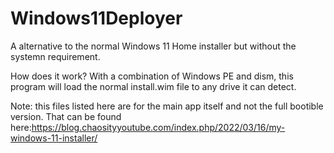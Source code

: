 # Windows11Deployer

A alternative to the normal Windows 11 Home installer but without the systemn requirement. 


How does it work?
With a combination of Windows PE and dism, this program will load the normal install.wim file to any drive it can detect. 

Note: this files listed here are for the main app itself and not the full bootible version. That can be found here:https://blog.chaosityyoutube.com/index.php/2022/03/16/my-windows-11-installer/
